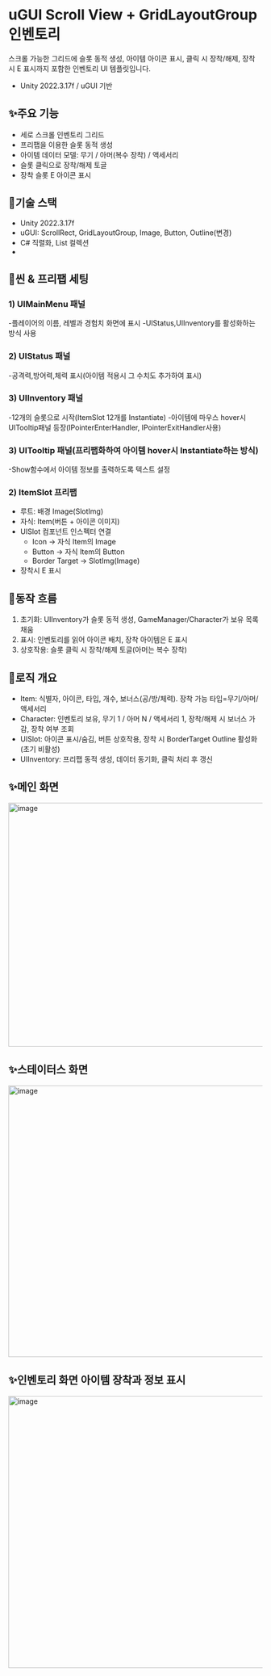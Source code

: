 # uGUI Scroll View + GridLayoutGroup 인벤토리

스크롤 가능한 그리드에 슬롯 동적 생성, 아이템 아이콘 표시, 클릭 시 장착/해제, 장착 시 E 표시까지 포함한 인벤토리 UI 템플릿입니다.

- Unity 2022.3.17f / uGUI 기반

## ✨주요 기능
- 세로 스크롤 인벤토리 그리드
- 프리팹을 이용한 슬롯 동적 생성
- 아이템 데이터 모델: 무기 / 아머(복수 장착) / 액세서리
- 슬롯 클릭으로 장착/해제 토글
- 장착 슬롯 E 아이콘 표시

## 🧩기술 스택
- Unity 2022.3.17f
- uGUI: ScrollRect, GridLayoutGroup, Image, Button, Outline(변경)
- C# 직렬화, List 컬렉션
- 
## 🧱씬 & 프리팹 세팅
### 1) UIMainMenu 패널
-플레이어의 이름, 레벨과 경험치 화면에 표시
-UIStatus,UIInventory를 활성화하는 방식 사용
### 2) UIStatus 패널
-공격력,방어력,체력 표시(아이템 적용시 그 수치도 추가하여 표시)
### 3) UIInventory 패널
-12개의 슬롯으로 시작(ItemSlot 12개를 Instantiate)
-아이템에 마우스 hover시 UITooltip패널 등장(IPointerEnterHandler, IPointerExitHandler사용)
### 3) UITooltip 패널(프리팹화하여 아이템 hover시 Instantiate하는 방식)
-Show함수에서 아이템 정보를 출력하도록 텍스트 설정
### 2) ItemSlot 프리팹
- 루트: 배경 Image(SlotImg)
- 자식: Item(버튼 + 아이콘 이미지)
- UISlot 컴포넌트 인스펙터 연결
  - Icon → 자식 Item의 Image
  - Button → 자식 Item의 Button
  - Border Target → SlotImg(Image)
- 장착시 E 표시

## 🔗동작 흐름
1) 초기화: UIInventory가 슬롯 동적 생성, GameManager/Character가 보유 목록 채움  
2) 표시: 인벤토리를 읽어 아이콘 배치, 장착 아이템은 E 표시  
3) 상호작용: 슬롯 클릭 시 장착/해제 토글(아머는 복수 장착)

## 🧠로직 개요
- Item: 식별자, 아이콘, 타입, 개수, 보너스(공/방/체력). 장착 가능 타입=무기/아머/액세서리
- Character: 인벤토리 보유, 무기 1 / 아머 N / 액세서리 1, 장착/해제 시 보너스 가감, 장착 여부 조회
- UISlot: 아이콘 표시/숨김, 버튼 상호작용, 장착 시 BorderTarget Outline 활성화(초기 비활성)
- UIInventory: 프리팹 동적 생성, 데이터 동기화, 클릭 처리 후 갱신

## ✨메인 화면
<img width="993" height="483" alt="image" src="https://github.com/user-attachments/assets/edd6c652-ca16-4e6a-a76d-df6ca23b3e65" />

## ✨스테이터스 화면
<img width="983" height="538" alt="image" src="https://github.com/user-attachments/assets/82a77005-da31-4095-919d-4eb2c0ced008" />

## ✨인벤토리 화면 아이템 장착과 정보 표시
<img width="987" height="539" alt="image" src="https://github.com/user-attachments/assets/bc483169-1cc3-4142-aa74-b79ebf9783e3" />
